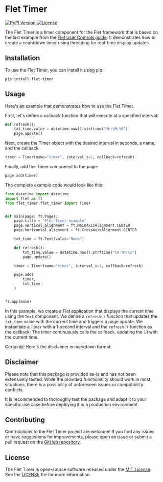 # Flet Timer
 
[![PyPI Version](https://img.shields.io/pypi/v/flet-timer.svg)](https://pypi.org/project/flet-timer/)
[![License](https://img.shields.io/github/license/panos-stavrianos/flet_timer.svg)](https://opensource.org/licenses/MIT)

The Flet Timer is a timer component for the Flet framework that is based
on the last example from the [Flet User Controls guide](https://flet.dev/docs/guides/python/user-controls/).
It demonstrates how to create a countdown timer using threading for real-time display updates.

## Installation

To use the Flet Timer, you can install it using pip:

```
pip install flet-timer
```

## Usage

Here's an example that demonstrates how to use the Flet Timer.

First, let's define a callback function that will execute at a specified interval:

```python
def refresh():
    txt_time.value = datetime.now().strftime("%H:%M:%S")
    page.update()
```

Next, create the Timer object with the desired interval in seconds, a name, and the callback:

```python
timer = Timer(name="timer", interval_s=1, callback=refresh)
```

Finally, add the Timer component to the page:

```python
page.add(timer)
```

The complete example code would look like this:

```python
from datetime import datetime
import flet as ft
from flet_timer.flet_timer import Timer


def main(page: ft.Page):
    page.title = "Flet Timer example"
    page.vertical_alignment = ft.MainAxisAlignment.CENTER
    page.horizontal_alignment = ft.CrossAxisAlignment.CENTER

    txt_time = ft.Text(value="None")

    def refresh():
        txt_time.value = datetime.now().strftime("%H:%M:%S")
        page.update()

    timer = Timer(name="timer", interval_s=1, callback=refresh)

    page.add(
        timer,
        txt_time
    )


ft.app(main)
```

In this example, we create a Flet application that displays the current time using the `Text` component. We define
a `refresh()` function that updates the `txt_time` value with the current time and triggers a page update. We
instantiate a `Timer` with a 1-second interval and the `refresh()` function as the callback. The timer continuously
calls the callback, updating the UI with the current time.

Certainly! Here's the disclaimer in markdown format:

## Disclaimer

Please note that this package is provided as-is and has not been extensively tested.
While the provided functionality should work in most situations,
there is a possibility of unforeseen issues or compatibility conflicts.

It is recommended to thoroughly test the package and adapt it to your specific use case before deploying it in a
production environment.

## Contributing

Contributions to the Flet Timer project are welcome! If you find any issues or have suggestions for improvements, please
open an issue or submit a pull request on the [GitHub repository](https://github.com/panos-stavrianos/flet_timer).

## License

The Flet Timer is open-source software released under the [MIT License](https://opensource.org/licenses/MIT). See
the [LICENSE](https://github.com/example/flet-timer/blob/main/LICENSE) file for more information.